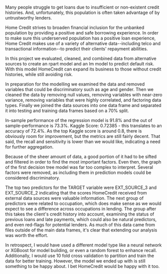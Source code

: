 Many people struggle to get loans due to insufficient or non-existent credit histories. And, unfortunately, this population is often taken advantage of by untrustworthy lenders.

Home Credit strives to broaden financial inclusion for the unbanked population by providing a positive and safe borrowing experience. In order to make sure this underserved population has a positive loan experience, Home Credit makes use of a variety of alternative data--including telco and transactional information--to predict their clients' repayment abilities.

In this project we evaluated, cleaned, and combined data from alternative sources to create an rpart model and an lm model to predict default risk. With this model HomeCredit can expand its business to those without credit histories, while still avoiding risk.

In preparation for the modelling we examined the data and removed variables that could be discriminatory such as age and gender. Then we cleaned the data by removing null values, removing variables with near-zero variance, removing variables that were highly correlated, and factoring data types. Finally we joined the data sources into one data frame and separated it into testing and training data frames based on a 70% split.

In-sample performance of the regression model is 91.8% and the out of sample-performance is 73.3%. Kaggle Score: 0.72385 - this translates to an accuracy of 72.4%. As the top Kaggle score is around 0.8, there is obviously room for improvement, but the metrics are still fairly decent. That said, the recall and sensitivity is lower than we would like, indicating a need for further aggregation.

Because of the sheer amount of data, a good portion of it had to be sifted and filtered in order to find the most important factors. Even then, the graph of the first decision tree model was far too complex to interpret. Several factors were removed, as including them in prediction models could be considered discriminatory.

The top two predictors for the TARGET variable were EXT_SOURCE_3 and EXT_SOURCE_2 indicating that the scores HomeCredit received from external data sources were valuable information. The next group of predictors were related to occupation, which does make sense as we would expect to see a difference across occupations in lending. The group after this takes the client's credit history into account, examining the status of previous loans and late payments, which could also be natural predictors, and even red-flags for potential lenders. As much of this data came from files outside of the main data frames, it's clear that extending our analysis was worth the effort.

In retrospect, I would have used a different model type like a neural network or XGBoost for model building, or even a random forest to enhance recall. Additionally, I would use 10 fold cross validation to partition and train the data for better training. However, the model we ended up with is still something to be happy about. I bet HomeCredit would be happy with it too.
